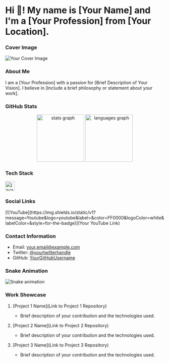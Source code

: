<!-- Replace the following placeholders with your actual details -->

# Hi 👋! My name is [Your Name] and I'm a [Your Profession] from [Your Location].

### Cover Image

![Your Cover Image](link/to/your/cover/image.jpg)

### About Me

I am a [Your Profession] with a passion for [Brief Description of Your Vision]. I believe in [Include a brief philosophy or statement about your work].

### GitHub Stats

<div align="center">
  <img src="https://github-readme-stats.vercel.app/api?username=yourusername&hide_title=false&hide_rank=false&show_icons=true&include_all_commits=true&count_private=true&disable_animations=false&theme=dracula&locale=en&hide_border=false" height="150" alt="stats graph"  />
  <img src="https://github-readme-stats.vercel.app/api/top-langs?username=yourusername&locale=en&hide_title=false&layout=compact&card_width=320&langs_count=5&theme=dracula&hide_border=false" height="150" alt="languages graph"  />
</div>

### Tech Stack

<div align="left">
  <img src="https://cdn.jsdelivr.net/gh/devicons/devicon/icons/javascript/javascript-original.svg" height="30" alt="javascript logo"  />
  <!-- Add more tech stack icons as needed -->
</div>

### Social Links

<div align="left">
  [![YouTube](https://img.shields.io/static/v1?message=Youtube&logo=youtube&label=&color=FF0000&logoColor=white&labelColor=&style=for-the-badge)](Your YouTube Link)
  <!-- Add more social links as needed -->
</div>

### Contact Information

- Email: your.email@example.com
- Twitter: [@yourtwitterhandle](https://twitter.com/yourtwitterhandle)
- GitHub: [YourGitHubUsername](https://github.com/YourGitHubUsername)

### Snake Animation

<img src="https://raw.githubusercontent.com/yourusername/yourrepository/output/snake.svg" alt="Snake animation" />

### Work Showcase

1. [Project 1 Name](Link to Project 1 Repository)
   - Brief description of your contribution and the technologies used.

2. [Project 2 Name](Link to Project 2 Repository)
   - Brief description of your contribution and the technologies used.

3. [Project 3 Name](Link to Project 3 Repository)
   - Brief description of your contribution and the technologies used.
